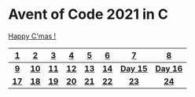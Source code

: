 # Avent of Code 2021 in C

[Happy C'mas !](happy-C-mas)

| [1](happy-C-mas/day_01) | [2](happy-C-mas/day_02) | [3](happy-C-mas/day_03) | [4](happy-C-mas/day_04) | [5](happy-C-mas/day_05) | [6](happy-C-mas/day_06) | [7](happy-C-mas/day_07) | [8](happy-C-mas/day_08) |
| :---: | :---: | :---: | :---: | :---: | :---: | :---: | :---: |
| [__9__](happy-C-mas/day_01) | [__10__](happy-C-mas/day_10) | [__11__](happy-C-mas/day_11) | [__12__](happy-C-mas/day_12) | [__13__](happy-C-mas/day_13) | [__14__](happy-C-mas/day_14) | [__Day 15__](happy-C-mas/day_15) | [__Day 16__](happy-C-mas/day_16) |
| [__17__](happy-C-mas/day_17) | [__18__](happy-C-mas/day_18) | [__19__](happy-C-mas/day_19) | [__20__](happy-C-mas/day_20) | [__21__](happy-C-mas/day_21) | [__22__](happy-C-mas/day_22) | [__23__](happy-C-mas/day_23) | [__24__](happy-C-mas/day_24) |
